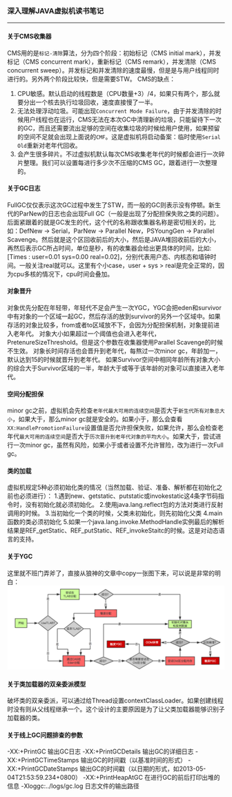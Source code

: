 ### 深入理解JAVA虚拟机读书笔记
-----

#### 关于CMS收集器
CMS用的是`标记-清除`算法，分为四个阶段：初始标记（CMS initial mark），并发标记（CMS concurrent mark），重新标记（CMS remark），并发清除（CMS concurrent sweep）。并发标记和并发清除的速度最慢，但是是与用户线程同时进行的。另外两个阶段比较快，但是需要STW。
CMS的缺点：
1. CPU敏感。默认启动的线程数是（CPU数量+3）/4，如果只有两个，那么就要分出一个核去执行垃圾回收，速度直接慢了一半。
2. 无法处理浮动垃圾。可能出现`Concurrent Mode Failure`，由于并发清除的时候用户线程也在运行，CMS无法在本次GC中清理新的垃圾，只能留待下一次的GC，而且还需要流出足够的空间在收集垃圾的时候给用户使用，如果预留的空间不足就会出现上面说的`CMF`。这是虚拟机将启动备案：临时使用`Serial Old`重新对老年代回收。
3. 会产生很多碎片。不过虚拟机默认每次CMS收集老年代的时候都会进行一次碎片整理。我们可以设置每进行多少次不压缩的CMS GC，跟着进行一次整理的。

#### 关于GC日志
FullGC仅仅表示这次GC过程中发生了STW，而一般的GC则表示没有停顿。新生代的ParNew的日志也会出现Full GC（一般是出现了分配担保失败之类的问题）。
后面紧跟着的就是GC发生的代，这个代的名称跟收集器名称是密切相关的，比如：DefNew -> Serial，ParNew -> Parallel New，PSYoungGen -> Parallel Scavenge。然后就是这个区回收前后的大小，然后是JAVA堆回收前后的大小，再然后表示GC所占时间，单位是秒，有的收集器会给出更具体的时间，比如:\[Times : user=0.01 sys=0.00 real=0.02\]，分别代表用户态、内核态和墙钟时间。一般关注real就可以。这里有个小case，user + sys > real是完全正常的，因为cpu多核的情况下，cpu时间会叠加。

#### 对象晋升
对象优先分配在年轻带，年轻代不足会产生一次YGC，YGC会把eden和survivor中有对象的一个区域一起GC，然后存活的放到survivor的另外一个区域中。如果存活的对象比较多，from或者to区域放不下，会因为分配担保机制，对象提前进入老年代。
对象大小如果超过一个阈值也会进入老年代，PretenureSizeThreshold。但是这个参数在收集器使用Parallel Scavenge的时候不生效。
对象长时间存活也会晋升到老年代，每熬过一次minor gc，年龄加一，默认达到15的时候就晋升到老年代。
如果Survivor空间中相同年龄所有对象大小的综合大于Survivor区域的一半，年龄大于或等于该年龄的对象可以直接进入老年代。

#### 空间分配担保
minor gc之前，虚拟机会先检查`老年代最大可用的连续空间`是否大于`新生代所有对象总大小`，如果大于，那么minor gc就是安全的。如果小于，那么会查看`XX:HandlePromotionFailure`设置值是否允许担保失败，如果允许，那么会检查老年代`最大可用的连续空间`是否大于`历次晋升到老年代对象的平均大小`。如果大于，尝试进行一次minor gc，虽然有风险，如果小于或者设置不允许冒险，改为进行一次Full gc。

#### 类的加载
虚拟机规定5种必须初始化类的情况（当然加载、验证、准备、解析都在初始化之前也必须进行）：
1.遇到new、getstatic、putstatic或invokestatic这4条字节码指令时，没有初始化就必须初始化。
2.使用java.lang.reflect包的方法对类进行反射调用的时候。
3.当初始化一个类的时候，父类未初始化，则先初始化父类
4.main函数的类必须初始化
5.如果一个java.lang.invoke.MethodHandle实例最后的解析结果是REF_getStatic、REF_putStatic、REF_invokeStaitc的时候。这是对动态语言的支持。

#### 关于YGC
这里就不班门弄斧了，直接从狼神的文章中copy一张图下来，可以说是非常的明白：
![ygc](/YGC.png)

#### 关于类加载器的双亲委派模型
破坏类的双亲委派，可以通过给Thread设置contextClassLoader。如果创建线程时没有则从父线程继承一个。这个设计的主要原因是为了让父类加载器能够识别子加载器的类。

#### 关于线上GC问题排查的参数
-XX:+PrintGC 输出GC日志
-XX:+PrintGCDetails 输出GC的详细日志
-XX:+PrintGCTimeStamps 输出GC的时间戳（以基准时间的形式）
-XX:+PrintGCDateStamps 输出GC的时间戳（以日期的形式，如2013-05-04T21:53:59.234+0800）
-XX:+PrintHeapAtGC 在进行GC的前后打印出堆的信息
-Xloggc:../logs/gc.log 日志文件的输出路径
